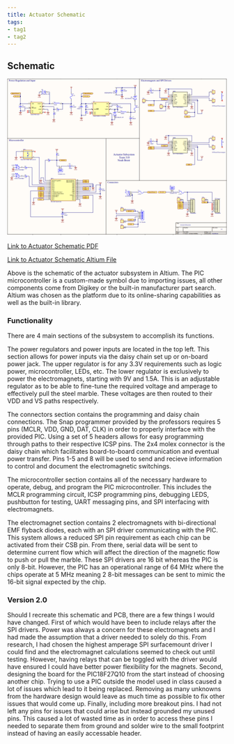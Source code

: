```yaml
---
title: Actuator Schematic
tags:
- tag1
- tag2
---
```


## Schematic

![](https://github.com/NBrentASU/NBrent/blob/main/SchematicFinalV2PNG.png?raw=true)

[Link to Actuator Schematic PDF](https://github.com/NBrentASU/NBrent/blob/main/SchematicFinalV2.pdf)

[Link to Actuator Schematic Altium File](https://github.com/NBrentASU/NBrent/blob/main/Individual_Subsystem%20(4-11-2025%203-52-14%20PM).zip)

Above is the schematic of the actuator subsystem in Altium. The PIC microcontroller is a custom-made symbol due to importing issues, all other components come from Digikey or the built-in manufacturer part search. Altium was chosen as the platform due to its online-sharing capabilities as well as the built-in library. 


### Functionality

There are 4 main sections of the subsystem to accomplish its functions.

The power regulators and power inputs are located in the top left. This section allows for power inputs via the daisy chain set up or on-board power jack. The upper regulator is for any 3.3V requirements such as logic power, microcontroller, LEDs, etc. The lower regulator is exclusively to power the electromagnets, starting with 9V and 1.5A. This is an adjustable regulator as to be able to fine-tune the required voltage and amperage to effectively pull the steel marble. These voltages are then routed to their VDD and VS paths respectively.

The connectors section contains the programming and daisy chain connections. The Snap programmer provided by the professors requires 5 pins (MCLR, VDD, GND, DAT, CLK) in order to properly interface with the provided PIC. Using a set of 5 headers allows for easy programming through paths to their respective ICSP pins. The 2x4 molex connector is the daisy chain which facilitates board-to-board communication and eventual power transfer. Pins 1-5 and 8 will be used to send and recieve information to control and document the electromagnetic switchings.

The microcontroller section contains all of the necessary hardware to operate, debug, and program the PIC microcontroller. This includes the MCLR programming circuit, ICSP programming pins, debugging LEDS, pushbutton for testing, UART messaging pins, and SPI interfacing with electromagnets.

The electromagnet section contains 2 electromagnets with bi-directional EMF flyback diodes, each with an SPI driver communicating with the PIC. This system allows a reduced SPI pin requirement as each chip can be activated from their CSB pin. From there, serial data will be sent to determine current flow which will affect the direction of the magnetic flow to push or pull the marble. These SPI drivers are 16 bit whereas the PIC is only 8-bit. However, the PIC has an operational range of 64 MHz where the chips operate at 5 MHz meaning 2 8-bit messages can be sent to mimic the 16-bit signal expected by the chip.

### Version 2.0

Should I recreate this schematic and PCB, there are a few things I would have changed. First of which would have been to include relays after the SPI drivers. Power was always a concern for these electromagnets and I had made the assumption that a driver needed to solely do this. From research, I had chosen the highest amperage SPI surfacemount driver I could find and the electromagnet calculations seemed to check out until testing. However, having relays that can be toggled with the driver would have ensured I could have better power flexibility for the magnets. Second, designing the board for the PIC18F27Q10 from the start instead of choosing another chip. Trying to use a PIC outside the model used in class caused a lot of issues which lead to it being replaced. Removing as many unknowns from the hardware design would leave as much time as possible to fix other issues that would come up. Finally, including more breakout pins. I had not left any pins for issues that could arise but instead grounded my unused pins. This caused a lot of wasted time as in order to access these pins I needed to separate them from ground and solder wire to the small footprint instead of having an easily accessable header.